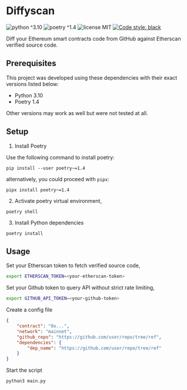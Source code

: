 # Diffyscan

![python ^3.10](https://img.shields.io/badge/python-^3.10-blue)
![poetry ^1.4](https://img.shields.io/badge/poetry-^1.4-blue)
![license MIT](https://img.shields.io/badge/license-MIT-brightgreen)
[![Code style: black](https://img.shields.io/badge/code%20style-black-000000.svg)](https://github.com/psf/black)

Diff your Ethereum smart contracts code from GitHub against Etherscan verified source code.

## Prerequisites
This project was developed using these dependencies with their exact versions listed below:
- Python 3.10
- Poetry 1.4

Other versions may work as well but were not tested at all.

## Setup

1. Install Poetry

Use the following command to install poetry:

```shell
pip install --user poetry~=1.4
```

alternatively, you could proceed with `pipx`:

```shell
pipx install poetry~=1.4
```

2. Activate poetry virtual environment,
```shell
poetry shell
```

3. Install Python dependencies
```shell
poetry install
```

## Usage

Set your Etherscan token to fetch verified source code,
```bash
export ETHERSCAN_TOKEN=<your-etherscan-token>
```

Set your Github token to query API without strict rate limiting,
```bash
export GITHUB_API_TOKEN=<your-github-token>
```

Create a config file
```json
{
    "contract": "0x...",
    "network": "mainnet",
    "github_repo": "https://github.com/user/repo/tree/ref",
    "dependencies": {
        "dep_name": "https://github.com/user/repo/tree/ref"
    }
}
```

Start the script
```bash
python3 main.py
```

